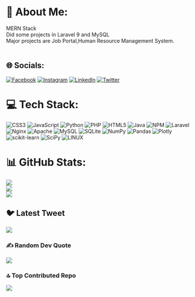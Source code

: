 # 💫 About Me:
MERN Stack<br>Did some projects in Laravel 9 and MySQL<br>Major projects are Job Portal,Human Resource Management System.<br><br>


## 🌐 Socials:
[![Facebook](https://img.shields.io/badge/Facebook-%231877F2.svg?logo=Facebook&logoColor=white)](https://facebook.com/hammad.hussain.16547) [![Instagram](https://img.shields.io/badge/Instagram-%23E4405F.svg?logo=Instagram&logoColor=white)](https://instagram.com/hammad._.x22) [![LinkedIn](https://img.shields.io/badge/LinkedIn-%230077B5.svg?logo=linkedin&logoColor=white)](https://linkedin.com/in/hammad-hussain-057cuiwah) [![Twitter](https://img.shields.io/badge/Twitter-%231DA1F2.svg?logo=Twitter&logoColor=white)](https://twitter.com/Hammad__H) 

# 💻 Tech Stack:
![CSS3](https://img.shields.io/badge/css3-%231572B6.svg?style=plastic&logo=css3&logoColor=white) ![JavaScript](https://img.shields.io/badge/javascript-%23323330.svg?style=plastic&logo=javascript&logoColor=%23F7DF1E) ![Python](https://img.shields.io/badge/python-3670A0?style=plastic&logo=python&logoColor=ffdd54) ![PHP](https://img.shields.io/badge/php-%23777BB4.svg?style=plastic&logo=php&logoColor=white) ![HTML5](https://img.shields.io/badge/html5-%23E34F26.svg?style=plastic&logo=html5&logoColor=white) ![Java](https://img.shields.io/badge/java-%23ED8B00.svg?style=plastic&logo=java&logoColor=white) ![NPM](https://img.shields.io/badge/NPM-%23000000.svg?style=plastic&logo=npm&logoColor=white) ![Laravel](https://img.shields.io/badge/laravel-%23FF2D20.svg?style=plastic&logo=laravel&logoColor=white) ![Nginx](https://img.shields.io/badge/nginx-%23009639.svg?style=plastic&logo=nginx&logoColor=white) ![Apache](https://img.shields.io/badge/apache-%23D42029.svg?style=plastic&logo=apache&logoColor=white) ![MySQL](https://img.shields.io/badge/mysql-%2300f.svg?style=plastic&logo=mysql&logoColor=white) ![SQLite](https://img.shields.io/badge/sqlite-%2307405e.svg?style=plastic&logo=sqlite&logoColor=white) ![NumPy](https://img.shields.io/badge/numpy-%23013243.svg?style=plastic&logo=numpy&logoColor=white) ![Pandas](https://img.shields.io/badge/pandas-%23150458.svg?style=plastic&logo=pandas&logoColor=white) ![Plotly](https://img.shields.io/badge/Plotly-%233F4F75.svg?style=plastic&logo=plotly&logoColor=white) ![scikit-learn](https://img.shields.io/badge/scikit--learn-%23F7931E.svg?style=plastic&logo=scikit-learn&logoColor=white) ![SciPy](https://img.shields.io/badge/SciPy-%230C55A5.svg?style=plastic&logo=scipy&logoColor=%white) ![LINUX](https://img.shields.io/badge/Linux-FCC624?style=plastic&logo=linux&logoColor=black)
# 📊 GitHub Stats:
![](https://github-readme-stats.vercel.app/api?username=hammadcui20&theme=dark&hide_border=false&include_all_commits=false&count_private=false)<br/>
![](https://github-readme-streak-stats.herokuapp.com/?user=hammadcui20&theme=dark&hide_border=false)<br/>
![](https://github-readme-stats.vercel.app/api/top-langs/?username=hammadcui20&theme=dark&hide_border=false&include_all_commits=false&count_private=false&layout=compact)

## 🐦 Latest Tweet
[![](https://gtce.itsvg.in/api?username=Hammad__H)](https://github.com/VishwaGauravIn/github-twitter-card-embed)
[](https://github-readme-streak-stats.herokuapp.com/?user=hammadcui20&theme=dark&hide_border=false)
### ✍️ Random Dev Quote
![](https://quotes-github-readme.vercel.app/api?type=horizontal&theme=tokyonight)

### 🔝 Top Contributed Repo
![](https://github-contributor-stats.vercel.app/api?username=hammadcui20&limit=5&theme=dark&combine_all_yearly_contributions=true)

<!-- Proudly created with GPRM ( https://gprm.itsvg.in ) -->
